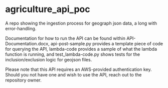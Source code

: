 # agriculture_api_poc
A repo showing the ingestion process for geograph json data, a long with error-handling.

Documentation for how to run the API can be found within API-Documentation.docx, api-post-sample.py provides a template piece of code for querying the API, lambda-code provides a sample of what the lambda function is running, and test_lambda-code.py shows tests for the inclusion/exclusion logic for geojson files.

Please note that this API requires an AWS-provided authentication key. Should you not have one and wish to use the API, reach out to the repository owner.
